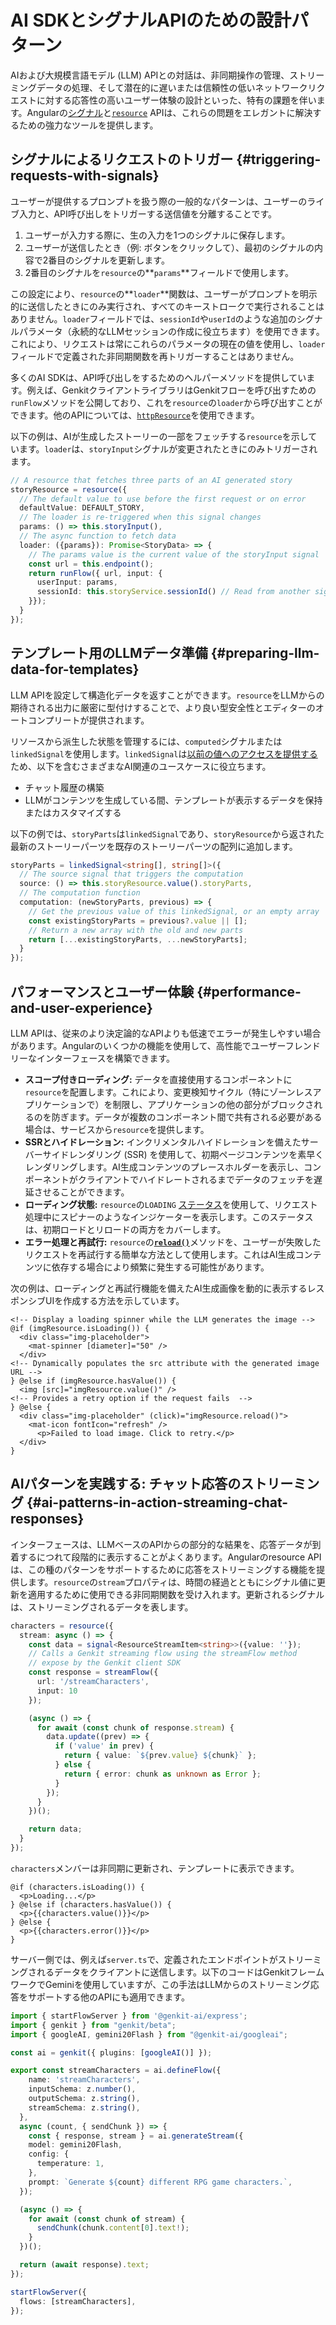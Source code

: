 # AI SDKとシグナルAPIのための設計パターン

AIおよび大規模言語モデル (LLM) APIとの対話は、非同期操作の管理、ストリーミングデータの処理、そして潜在的に遅いまたは信頼性の低いネットワークリクエストに対する応答性の高いユーザー体験の設計といった、特有の課題を伴います。Angularの[シグナル](guide/signals)と[`resource`](guide/signals/resource) APIは、これらの問題をエレガントに解決するための強力なツールを提供します。

## シグナルによるリクエストのトリガー {#triggering-requests-with-signals}

ユーザーが提供するプロンプトを扱う際の一般的なパターンは、ユーザーのライブ入力と、API呼び出しをトリガーする送信値を分離することです。

1. ユーザーが入力する際に、生の入力を1つのシグナルに保存します。
2. ユーザーが送信したとき（例: ボタンをクリックして）、最初のシグナルの内容で2番目のシグナルを更新します。
3. 2番目のシグナルを`resource`の**`params`**フィールドで使用します。

この設定により、`resource`の**`loader`**関数は、ユーザーがプロンプトを明示的に送信したときにのみ実行され、すべてのキーストロークで実行されることはありません。`loader`フィールドでは、`sessionId`や`userId`のような追加のシグナルパラメータ（永続的なLLMセッションの作成に役立ちます）を使用できます。これにより、リクエストは常にこれらのパラメータの現在の値を使用し、`loader`フィールドで定義された非同期関数を再トリガーすることはありません。

多くのAI SDKは、API呼び出しをするためのヘルパーメソッドを提供しています。例えば、GenkitクライアントライブラリはGenkitフローを呼び出すための`runFlow`メソッドを公開しており、これを`resource`の`loader`から呼び出すことができます。他のAPIについては、[`httpResource`](guide/signals/resource#reactive-data-fetching-with-httpresource)を使用できます。

以下の例は、AIが生成したストーリーの一部をフェッチする`resource`を示しています。`loader`は、`storyInput`シグナルが変更されたときにのみトリガーされます。

```ts
// A resource that fetches three parts of an AI generated story
storyResource = resource({
  // The default value to use before the first request or on error
  defaultValue: DEFAULT_STORY,
  // The loader is re-triggered when this signal changes
  params: () => this.storyInput(),
  // The async function to fetch data
  loader: ({params}): Promise<StoryData> => {
    // The params value is the current value of the storyInput signal
    const url = this.endpoint();
    return runFlow({ url, input: {
      userInput: params,
      sessionId: this.storyService.sessionId() // Read from another signal
    }});
  }
});
```

## テンプレート用のLLMデータ準備 {#preparing-llm-data-for-templates}

LLM APIを設定して構造化データを返すことができます。`resource`をLLMからの期待される出力に厳密に型付けすることで、より良い型安全性とエディターのオートコンプリートが提供されます。

リソースから派生した状態を管理するには、`computed`シグナルまたは`linkedSignal`を使用します。`linkedSignal`は[以前の値へのアクセスを提供する](guide/signals/linked-signal)ため、以下を含むさまざまなAI関連のユースケースに役立ちます。
  * チャット履歴の構築
  * LLMがコンテンツを生成している間、テンプレートが表示するデータを保持またはカスタマイズする

以下の例では、`storyParts`は`linkedSignal`であり、`storyResource`から返された最新のストーリーパーツを既存のストーリーパーツの配列に追加します。

```ts
storyParts = linkedSignal<string[], string[]>({
  // The source signal that triggers the computation
  source: () => this.storyResource.value().storyParts,
  // The computation function
  computation: (newStoryParts, previous) => {
    // Get the previous value of this linkedSignal, or an empty array
    const existingStoryParts = previous?.value || [];
    // Return a new array with the old and new parts
    return [...existingStoryParts, ...newStoryParts];
  }
});
```

## パフォーマンスとユーザー体験 {#performance-and-user-experience}

LLM APIは、従来のより決定論的なAPIよりも低速でエラーが発生しやすい場合があります。Angularのいくつかの機能を使用して、高性能でユーザーフレンドリーなインターフェースを構築できます。

* **スコープ付きローディング:** データを直接使用するコンポーネントに`resource`を配置します。これにより、変更検知サイクル（特にゾーンレスアプリケーションで）を制限し、アプリケーションの他の部分がブロックされるのを防ぎます。データが複数のコンポーネント間で共有される必要がある場合は、サービスから`resource`を提供します。
* **SSRとハイドレーション:** インクリメンタルハイドレーションを備えたサーバーサイドレンダリング (SSR) を使用して、初期ページコンテンツを素早くレンダリングします。AI生成コンテンツのプレースホルダーを表示し、コンポーネントがクライアントでハイドレートされるまでデータのフェッチを遅延させることができます。
* **ローディング状態:** `resource`の`LOADING` [ステータス](guide/signals/resource#resource-status)を使用して、リクエスト処理中にスピナーのようなインジケーターを表示します。このステータスは、初期ロードとリロードの両方をカバーします。
* **エラー処理と再試行:** `resource`の[**`reload()`**](guide/signals/resource#reloading)メソッドを、ユーザーが失敗したリクエストを再試行する簡単な方法として使用します。これはAI生成コンテンツに依存する場合により頻繁に発生する可能性があります。

次の例は、ローディングと再試行機能を備えたAI生成画像を動的に表示するレスポンシブUIを作成する方法を示しています。

```angular-html
<!-- Display a loading spinner while the LLM generates the image -->
@if (imgResource.isLoading()) {
  <div class="img-placeholder">
    <mat-spinner [diameter]="50" />
  </div>
<!-- Dynamically populates the src attribute with the generated image URL -->
} @else if (imgResource.hasValue()) {
  <img [src]="imgResource.value()" />
<!-- Provides a retry option if the request fails  -->
} @else {
  <div class="img-placeholder" (click)="imgResource.reload()">
    <mat-icon fontIcon="refresh" />
      <p>Failed to load image. Click to retry.</p>
  </div>
}
```


## AIパターンを実践する: チャット応答のストリーミング {#ai-patterns-in-action-streaming-chat-responses}
インターフェースは、LLMベースのAPIからの部分的な結果を、応答データが到着するにつれて段階的に表示することがよくあります。Angularのresource APIは、この種のパターンをサポートするために応答をストリーミングする機能を提供します。`resource`の`stream`プロパティは、時間の経過とともにシグナル値に更新を適用するために使用できる非同期関数を受け入れます。更新されるシグナルは、ストリーミングされるデータを表します。

```ts
characters = resource({
  stream: async () => {
    const data = signal<ResourceStreamItem<string>>({value: ''});
    // Calls a Genkit streaming flow using the streamFlow method
    // expose by the Genkit client SDK
    const response = streamFlow({
      url: '/streamCharacters',
      input: 10
    });

    (async () => {
      for await (const chunk of response.stream) {
        data.update((prev) => {
          if ('value' in prev) {
            return { value: `${prev.value} ${chunk}` };
          } else {
            return { error: chunk as unknown as Error };
          }
        });
      }
    })();

    return data;
  }
});
```

`characters`メンバーは非同期に更新され、テンプレートに表示できます。

```angular-html
@if (characters.isLoading()) {
  <p>Loading...</p>
} @else if (characters.hasValue()) {
  <p>{{characters.value()}}</p>
} @else {
  <p>{{characters.error()}}</p>
}
```

サーバー側では、例えば`server.ts`で、定義されたエンドポイントがストリーミングされるデータをクライアントに送信します。以下のコードはGenkitフレームワークでGeminiを使用していますが、この手法はLLMからのストリーミング応答をサポートする他のAPIにも適用できます。

```ts
import { startFlowServer } from '@genkit-ai/express';
import { genkit } from "genkit/beta";
import { googleAI, gemini20Flash } from "@genkit-ai/googleai";

const ai = genkit({ plugins: [googleAI()] });

export const streamCharacters = ai.defineFlow({
    name: 'streamCharacters',
    inputSchema: z.number(),
    outputSchema: z.string(),
    streamSchema: z.string(),
  },
  async (count, { sendChunk }) => {
    const { response, stream } = ai.generateStream({
    model: gemini20Flash,
    config: {
      temperature: 1,
    },
    prompt: `Generate ${count} different RPG game characters.`,
  });

  (async () => {
    for await (const chunk of stream) {
      sendChunk(chunk.content[0].text!);
    }
  })();

  return (await response).text;
});

startFlowServer({
  flows: [streamCharacters],
});

```
